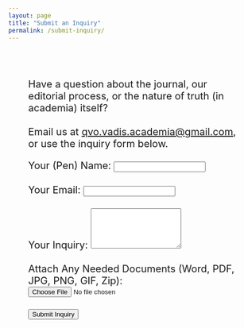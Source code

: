 ```yaml
---
layout: page
title: "Submit an Inquiry"
permalink: /submit-inquiry/
---
```

<div style="padding: 40px;">

<div style="font-size: 20px;">
  <p>Have a question about the journal, our editorial process, or the nature of truth (in academia) itself?   <br><br> Email us at <a href="mailto:qvo.vadis.academia@gmail.com?subject=[INQUIRY]">qvo.vadis.academia@gmail.com</a>, or use the inquiry form below.</p>

<div class="submit-section; style=font-size: 20px;">
  <form action="https://formspree.io/f/mvgqrygk" method="POST" enctype="multipart/form-data">
    <!-- Hidden field to automatically set the subject to "Inquiry Submission" -->
    <input type="hidden" name="_subject" value="[INQUIRY]">
    <!-- Your (Pen)Name Field -->
    <label for="penname">Your (Pen) Name:</label>
    <input type="text" id="penname" name="penname">
    <br><br>
    <!-- Your Email Field -->
    <label for="email">Your Email:</label>
    <input type="email" id="email" name="email">
    <br><br>
    <!-- Private Message to the Editor Field -->
    <label for="message">Your Inquiry:</label>
    <textarea id="message" name="message" rows="5"></textarea>
    <br><br>
    <!-- Attachment Upload Field -->
    <label for="attachment">Attach Any Needed Documents (Word, PDF, JPG, PNG, GIF, Zip):</label>
    <input type="file" id="attachment" name="attachment" accept=".doc,.docx,.pdf,.jpg,.jpeg,.png,.gif,.zip">
    <br><br>
    <!-- Submit Button -->
    <button type="submit">Submit Inquiry</button>
  </form>
</div>

<!-- Success Message -->
<div id="success-message" style="display: none;">
    <p>Your submission has been received. Thank you for submitting your inquiry!</p>
</div>

</div>

</div>